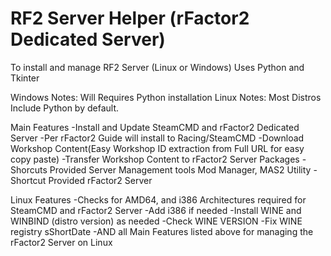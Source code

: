 # RF2 Server Helper (rFactor2 Dedicated Server)
To install and manage RF2 Server
(Linux or Windows) Uses Python and Tkinter

Windows Notes: Will Requires Python installation 
Linux Notes: Most Distros Include Python by default. 

Main Features
-Install and Update SteamCMD and rFactor2 Dedicated Server
-Per rFactor2 Guide will install to Racing/SteamCMD
-Download Workshop Content(Easy Workshop ID extraction from Full URL for easy copy paste)
-Transfer Workshop Content to rFactor2 Server Packages
-Shorcuts Provided Server Management tools Mod Manager, MAS2 Utility
-Shortcut Provided rFactor2 Server

Linux Features
-Checks for AMD64, and i386 Architectures required for SteamCMD and rFactor2 Server
-Add i386 if needed
-Install WINE and WINBIND (distro version) as needed
-Check WINE VERSION
-Fix WINE registry sShortDate
-AND all Main Features listed above for managing the rFactor2 Server on Linux
